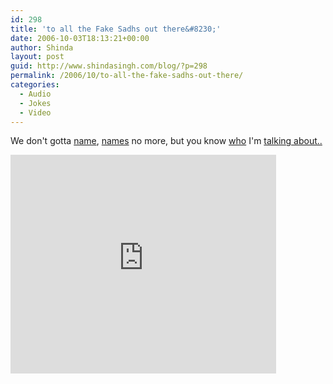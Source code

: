 ```yaml
---
id: 298
title: 'to all the Fake Sadhs out there&#8230;'
date: 2006-10-03T18:13:21+00:00
author: Shinda
layout: post
guid: http://www.shindasingh.com/blog/?p=298
permalink: /2006/10/to-all-the-fake-sadhs-out-there/
categories:
  - Audio
  - Jokes
  - Video
---
```

We don't gotta [name](http://www.shindasingh.com/blog/?p=283), [names](http://www.shindasingh.com/blog/?p=250) no more, but you know [who](http://www.shindasingh.com/blog/?p=242) I'm [talking about..](http://www.shindasingh.com/blog/?p=146)

<embed src="http://www.youtube.com/v/PbF-tcpYkF8" width="425" height="350" type="application/x-shockwave-flash" wmode="transparent">
</embed>